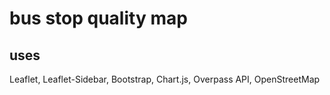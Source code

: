 # bus stop quality map

## uses

Leaflet, Leaflet-Sidebar, Bootstrap, Chart.js, Overpass API, OpenStreetMap
